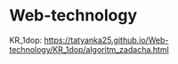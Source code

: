 # Web-technology

KR_1dop: https://tatyanka25.github.io/Web-technology/KR_1dop/algoritm_zadacha.html
